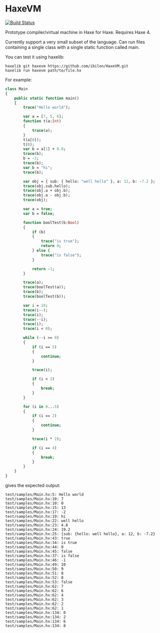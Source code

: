 # HaxeVM

[![Build Status](https://travis-ci.org/ibilon/HaxeVM.svg?branch=master)](https://travis-ci.org/ibilon/HaxeVM)

Prototype compiler/virtual machine in Haxe for Haxe. Requires Haxe 4.

Currently support a very small subset of the language.
Can run files containing a single class with a single static function called main.

You can test it using haxelib:
```
haxelib git haxevm https://github.com/ibilon/HaxeVM.git
haxelib run haxevm path/to/file.hx
```

For example:

```haxe
class Main
{
	public static function main()
	{
		trace("Hello world");

		var a = [7, 5, 6];
		function t(a:Int)
		{
			trace(a);
		}
		t(a[0]);
		t(0);
		var b = a[1] + 8.0;
		trace(b);
		b = -2;
		trace(b);
		var b = "hi";
		trace(b);

		var obj = { sub: { hello: "well hello" }, a: 12, b: -7.2 };
		trace(obj.sub.hello);
		trace(obj.a + obj.b);
		trace(obj.a - obj.b);
		trace(obj);

		var a = true;
		var b = false;

		function boolTest(b:Bool)
		{
			if (b)
			{
				trace("is true");
				return 0;
			} else {
				trace("is false");
			}

			return -1;
		}

		trace(a);
		trace(boolTest(a));
		trace(b);
		trace(boolTest(b));

		var i = 10;
		trace(i--);
		trace(i);
		trace(--i);
		trace(i);
		trace(i < 0);

		while (--i >= 0)
		{
			if (i == 5)
			{
				continue;
			}

			trace(i);

			if (i < 2)
			{
				break;
			}
		}

		for (i in 0...5)
		{
			if (i == 2)
			{
				continue;
			}

			trace(i * 2);

			if (i == 4)
			{
				break;
			}
		}
	}
}

```

gives the expected output:

```
test/samples/Main.hx:5: Hello world
test/samples/Main.hx:10: 7
test/samples/Main.hx:10: 0
test/samples/Main.hx:15: 13
test/samples/Main.hx:17: -2
test/samples/Main.hx:19: hi
test/samples/Main.hx:22: well hello
test/samples/Main.hx:23: 4.8
test/samples/Main.hx:24: 19.2
test/samples/Main.hx:25: {sub: {hello: well hello}, a: 12, b: -7.2}
test/samples/Main.hx:43: true
test/samples/Main.hx:34: is true
test/samples/Main.hx:44: 0
test/samples/Main.hx:45: false
test/samples/Main.hx:37: is false
test/samples/Main.hx:46: -1
test/samples/Main.hx:49: 10
test/samples/Main.hx:50: 9
test/samples/Main.hx:51: 8
test/samples/Main.hx:52: 8
test/samples/Main.hx:53: false
test/samples/Main.hx:62: 7
test/samples/Main.hx:62: 6
test/samples/Main.hx:62: 4
test/samples/Main.hx:62: 3
test/samples/Main.hx:62: 2
test/samples/Main.hx:62: 1
test/samples/Main.hx:134: 0
test/samples/Main.hx:134: 2
test/samples/Main.hx:134: 6
test/samples/Main.hx:134: 8
```
